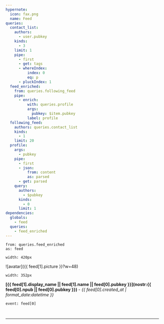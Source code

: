 ```yaml
---
hypernote:
  icon: fax.png
  name: Feed
queries:
  contact_list:
    authors:
      - user.pubkey
    kinds:
      - 3
    limit: 1
    pipe:
      - first
      - get: tags
      - whereIndex:
          index: 0
          eq: p
      - pluckIndex: 1
  feed_enriched:
    from: queries.following_feed
    pipe:
      - enrich:
          with: queries.profile
          args:
            pubkey: $item.pubkey
          label: profile
  following_feed:
    authors: queries.contact_list
    kinds:
      - 1
    limit: 20
  profile:
    args:
      - pubkey
    pipe:
      - first
      - json:
          from: content
          as: parsed
      - get: parsed
    query:
      authors:
        - $pubkey
      kinds:
        - 0
      limit: 1
dependencies:
  globals:
    - feed
  queries:
    - feed_enriched
---
```



```each.start
from: queries.feed_enriched
as: feed
```

```hstack.start
width: 420px
```
![avatar]({{ feed[1].picture }}?w=48)

```vstack.start
width: 352px
```
__[{{ feed[1].display_name || feed[1].name || feed[0].pubkey }}](nostr:{{ feed[0].npub || feed[0].pubkey }})__ - _{{ feed[0].created_at | format_date:datetime }}_

```note
event: feed[0]
```

```vstack.end
```

```hstack.end
```

---
```each.end
```
